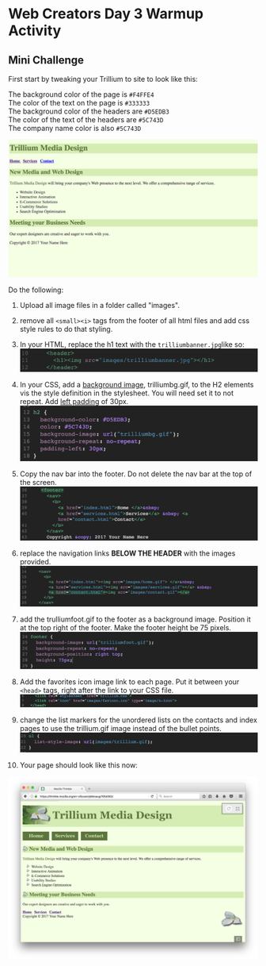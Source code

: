 # Web Creators Day 3 Warmup Activity

## Mini Challenge 

First start by tweaking your Trillium to site to look like this: 

The background color of the page is `#F4FFE4` <br>
The color of the text on the page is `#333333`<br>
The background color of the headers are `#D5EDB3`<br>
The color of the text of the headers are `#5C743D`<br>
The company name color is also `#5C743D`<br>


![Trillium Colors](images/readmeImages/trilliumGreen.png)


Do the following:

1. Upload all image files in a folder called "images".

2. remove all `<small><i>` tags from the footer of all html files and add css style rules to do that styling.

3. In your HTML, replace the h1 text with the `trilliumbanner.jpg`like so: 
![H1 Trillium Banner](images/readmeImages/h1TrilliumBanner.png)

4. In your CSS, add a [background image](https://www.w3schools.com/cssref/pr_background-image.asp), trilliumbg.gif, to the H2 elements vis the style definition in the stylesheet.
   You will need set it to not repeat. Add [left padding](https://www.w3schools.com/css/css_padding.asp) of 30px.
   ![Trillium H2](images/readmeImages/trilliumH2CSS.png)

5. Copy the nav bar into the footer. Do not delete the nav bar at the top of the screen.
![Nav Bar Updated](images/readmeImages/navbarUpdated.png)

6. replace the navigation links **BELOW THE HEADER** with the images provided.
![Nav Bar Images](images/readmeImages/navbarImages.png)

7. add the trulliumfoot.gif to the footer as a background image. Position it at the top right of the footer. Make the footer height be 75 pixels.
![Footer CSS](images/readmeImages/footerCSS.png)

8. Add the favorites icon image link to each page. Put it between your `<head>` tags, right after the link to your CSS file.
![Fav Icon](images/readmeImages/favIcon.png)

9. change the list markers for the unordered lists on the contacts and index pages to use the trillium.gif image instead of the bullet points.
![UL CSS](images/readmeImages/ulCSS.png)

10. Your page should look like this now:

![Trillium Final](images/readmeImages/trilliumFinal.png)


